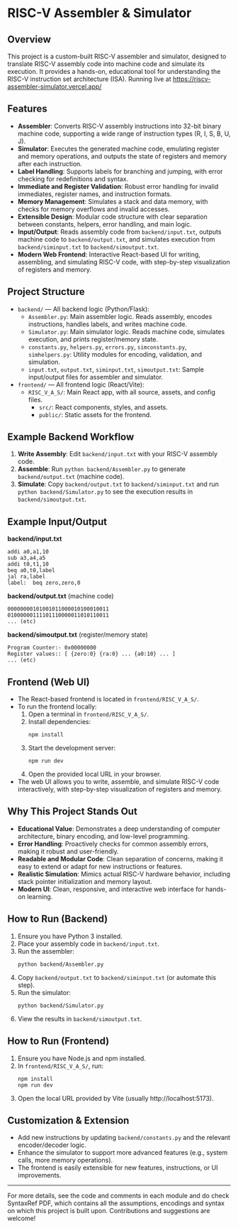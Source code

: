 # RISC-V Assembler & Simulator

## Overview

This project is a custom-built RISC-V assembler and simulator, designed to translate RISC-V assembly code into machine code and simulate its execution. It provides a hands-on, educational tool for understanding the RISC-V instruction set architecture (ISA). Running live at https://riscv-assembler-simulator.vercel.app/

## Features

- **Assembler**: Converts RISC-V assembly instructions into 32-bit binary machine code, supporting a wide range of instruction types (R, I, S, B, U, J).
- **Simulator**: Executes the generated machine code, emulating register and memory operations, and outputs the state of registers and memory after each instruction.
- **Label Handling**: Supports labels for branching and jumping, with error checking for redefinitions and syntax.
- **Immediate and Register Validation**: Robust error handling for invalid immediates, register names, and instruction formats.
- **Memory Management**: Simulates a stack and data memory, with checks for memory overflows and invalid accesses.
- **Extensible Design**: Modular code structure with clear separation between constants, helpers, error handling, and main logic.
- **Input/Output**: Reads assembly code from `backend/input.txt`, outputs machine code to `backend/output.txt`, and simulates execution from `backend/siminput.txt` to `backend/simoutput.txt`.
- **Modern Web Frontend**: Interactive React-based UI for writing, assembling, and simulating RISC-V code, with step-by-step visualization of registers and memory.

## Project Structure

- `backend/` — All backend logic (Python/Flask):
  - `Assembler.py`: Main assembler logic. Reads assembly, encodes instructions, handles labels, and writes machine code.
  - `Simulator.py`: Main simulator logic. Reads machine code, simulates execution, and prints register/memory state.
  - `constants.py`, `helpers.py`, `errors.py`, `simconstants.py`, `simhelpers.py`: Utility modules for encoding, validation, and simulation.
  - `input.txt`, `output.txt`, `siminput.txt`, `simoutput.txt`: Sample input/output files for assembler and simulator.
- `frontend/` — All frontend logic (React/Vite):
  - `RISC_V_A_S/`: Main React app, with all source, assets, and config files.
    - `src/`: React components, styles, and assets.
    - `public/`: Static assets for the frontend.

## Example Backend Workflow

1. **Write Assembly**: Edit `backend/input.txt` with your RISC-V assembly code.
2. **Assemble**: Run `python backend/Assembler.py` to generate `backend/output.txt` (machine code).
3. **Simulate**: Copy `backend/output.txt` to `backend/siminput.txt` and run `python backend/Simulator.py` to see the execution results in `backend/simoutput.txt`.

## Example Input/Output

**backend/input.txt**

```
addi a0,a1,10
sub a3,a4,a5
addi t0,t1,10
beq a0,t0,label
jal ra,label
label:  beq zero,zero,0
```

**backend/output.txt** (machine code)

```
00000000101001011000010100010011
01000000111101110000011010110011
... (etc)
```

**backend/simoutput.txt** (register/memory state)

```
Program Counter:- 0x00000000
Register values:: [ {zero:0} {ra:0} ... {a0:10} ... ]
... (etc)
```

## Frontend (Web UI)

- The React-based frontend is located in `frontend/RISC_V_A_S/`.
- To run the frontend locally:
  1. Open a terminal in `frontend/RISC_V_A_S/`.
  2. Install dependencies:
     ```
     npm install
     ```
  3. Start the development server:
     ```
     npm run dev
     ```
  4. Open the provided local URL in your browser.
- The web UI allows you to write, assemble, and simulate RISC-V code interactively, with step-by-step visualization of registers and memory.

## Why This Project Stands Out

- **Educational Value**: Demonstrates a deep understanding of computer architecture, binary encoding, and low-level programming.
- **Error Handling**: Proactively checks for common assembly errors, making it robust and user-friendly.
- **Readable and Modular Code**: Clean separation of concerns, making it easy to extend or adapt for new instructions or features.
- **Realistic Simulation**: Mimics actual RISC-V hardware behavior, including stack pointer initialization and memory layout.
- **Modern UI**: Clean, responsive, and interactive web interface for hands-on learning.

## How to Run (Backend)

1. Ensure you have Python 3 installed.
2. Place your assembly code in `backend/input.txt`.
3. Run the assembler:
   ```
   python backend/Assembler.py
   ```
4. Copy `backend/output.txt` to `backend/siminput.txt` (or automate this step).
5. Run the simulator:
   ```
   python backend/Simulator.py
   ```
6. View the results in `backend/simoutput.txt`.

## How to Run (Frontend)

1. Ensure you have Node.js and npm installed.
2. In `frontend/RISC_V_A_S/`, run:
   ```
   npm install
   npm run dev
   ```
3. Open the local URL provided by Vite (usually http://localhost:5173).

## Customization & Extension

- Add new instructions by updating `backend/constants.py` and the relevant encoder/decoder logic.
- Enhance the simulator to support more advanced features (e.g., system calls, more memory operations).
- The frontend is easily extensible for new features, instructions, or UI improvements.

---

For more details, see the code and comments in each module and do check SyntaxRef PDF, which contains all the assumptions, encodings and syntax on which this project is built upon. Contributions and suggestions are welcome!
